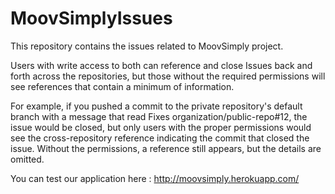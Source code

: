 MoovSimplyIssues
================

This repository contains the issues related to MoovSimply project.

Users with write access to both can reference and close Issues back and forth across the repositories, but those without the required permissions will see references that contain a minimum of information.

For example, if you pushed a commit to the private repository's default branch with a message that read Fixes organization/public-repo#12, the issue would be closed, but only users with the proper permissions would see the cross-repository reference indicating the commit that closed the issue. Without the permissions, a reference still appears, but the details are omitted. 




You can test our application here : http://moovsimply.herokuapp.com/
